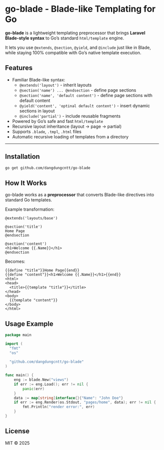 # go-blade - Blade-like Templating for Go

**go-blade** is a lightweight templating preprocessor that brings **Laravel Blade-style syntax** to Go’s standard `html/template` engine.

It lets you use `@extends`, `@section`, `@yield`, and `@include` just like in Blade, while staying 100% compatible with Go’s native template execution.

## Features

- Familiar Blade-like syntax:
    - `@extends('layout')` - inherit layouts
    - `@section('name') ... @endsection` - define page sections
    - `@section('name', 'default content')` - define page sections with default content
    - `@yield('content', 'optinal default content')` - insert dynamic sections in layout
    - `@include('partial')` - include reusable fragments
- Powered by Go’s safe and fast `html/template`
- Recursive layout inheritance (layout → page → partial)
- Supports `.blade`, `.tmpl`, `.html` files
- Automatic recursive loading of templates from a directory

---

## Installation

```bash
go get github.com/dangdungcntt/go-blade
```

## How It Works

go-blade works as a **preprocessor** that converts Blade-like directives into standard Go templates.

Example transformation:

```gotemplate
@extends('layouts/base')

@section('title')
Home Page
@endsection

@section('content')
<h1>Welcome {{.Name}}</h1>
@endsection
```

Becomes:

```gotemplate
{{define "title"}}Home Page{{end}}
{{define "content"}}<h1>Welcome {{.Name}}</h1>{{end}}
<html>
<head>
  <title>{{template "title"}}</title>
</head>
<body>
  {{template "content"}}
</body>
</html>
```

## Usage Example

```go
package main

import (
  "fmt"
  "os"
  
  "github.com/dangdungcntt/go-blade"
)

func main() {
	eng := blade.New("views")
	if err := eng.Load(); err != nil {
		panic(err)
	}
	data := map[string]interface{}{"Name": "John Doe"}
	if err := eng.Render(os.Stdout, "pages/home", data); err != nil {
		fmt.Println("render error:", err)
	}
}
```

## License

MIT © 2025
